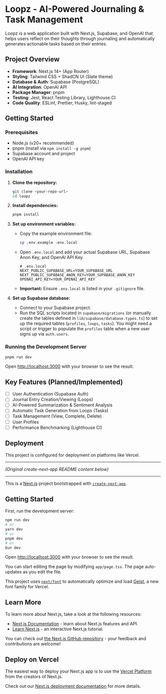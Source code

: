 # Loopz - AI-Powered Journaling & Task Management

Loopz is a web application built with Next.js, Supabase, and OpenAI that helps users reflect on their thoughts through journaling and automatically generates actionable tasks based on their entries.

## Project Overview

- **Framework**: Next.js 14+ (App Router)
- **Styling**: Tailwind CSS + ShadCN UI (Slate theme)
- **Database & Auth**: Supabase (PostgreSQL)
- **AI Integration**: OpenAI API
- **Package Manager**: pnpm
- **Testing**: Jest, React Testing Library, Lighthouse CI
- **Code Quality**: ESLint, Prettier, Husky, lint-staged

## Getting Started

### Prerequisites

- Node.js (v20+ recommended)
- pnpm (install via `npm install -g pnpm`)
- Supabase account and project
- OpenAI API key

### Installation

1.  **Clone the repository:**
    ```bash
    git clone <your-repo-url>
    cd loopz
    ```

2.  **Install dependencies:**
    ```bash
    pnpm install
    ```

3.  **Set up environment variables:**
    - Copy the example environment file:
      ```bash
      cp .env.example .env.local
      ```
    - Open `.env.local` and add your actual Supabase URL, Supabase Anon Key, and OpenAI API Key.
      ```
      # .env.local
      NEXT_PUBLIC_SUPABASE_URL=YOUR_SUPABASE_URL
      NEXT_PUBLIC_SUPABASE_ANON_KEY=YOUR_SUPABASE_ANON_KEY
      OPENAI_API_KEY=YOUR_OPENAI_API_KEY
      ```
    - **Important:** Ensure `.env.local` is listed in your `.gitignore` file.

4.  **Set up Supabase database:**
    - Connect to your Supabase project.
    - Run the SQL scripts located in `supabase/migrations` (or manually create the tables defined in `lib/supabase/database.types.ts`) to set up the required tables (`profiles`, `loops`, `tasks`). You might need a script or trigger to populate the `profiles` table when a new user signs up via `auth.users`.

### Running the Development Server

```bash
pnpm run dev
```

Open [http://localhost:3000](http://localhost:3000) with your browser to see the result.

## Key Features (Planned/Implemented)

- [ ] User Authentication (Supabase Auth)
- [ ] Journal Entry Creation/Viewing (Loops)
- [ ] AI-Powered Summarization & Sentiment Analysis
- [ ] Automatic Task Generation from Loops (Tasks)
- [ ] Task Management (View, Complete, Delete)
- [ ] User Profiles
- [ ] Performance Benchmarking (Lighthouse CI)

## Deployment

This project is configured for deployment on platforms like Vercel.

---

*(Original create-next-app README content below)*

---

This is a [Next.js](https://nextjs.org) project bootstrapped with [`create-next-app`](https://nextjs.org/docs/app/api-reference/cli/create-next-app).

## Getting Started

First, run the development server:

```bash
npm run dev
# or
yarn dev
# or
pnpm dev
# or
bun dev
```

Open [http://localhost:3000](http://localhost:3000) with your browser to see the result.

You can start editing the page by modifying `app/page.tsx`. The page auto-updates as you edit the file.

This project uses [`next/font`](https://nextjs.org/docs/app/building-your-application/optimizing/fonts) to automatically optimize and load [Geist](https://vercel.com/font), a new font family for Vercel.

## Learn More

To learn more about Next.js, take a look at the following resources:

- [Next.js Documentation](https://nextjs.org/docs) - learn about Next.js features and API.
- [Learn Next.js](https://nextjs.org/learn) - an interactive Next.js tutorial.

You can check out [the Next.js GitHub repository](https://github.com/vercel/next.js) - your feedback and contributions are welcome!

## Deploy on Vercel

The easiest way to deploy your Next.js app is to use the [Vercel Platform](https://vercel.com/new?utm_medium=default-template&filter=next.js&utm_source=create-next-app&utm_campaign=create-next-app-readme) from the creators of Next.js.

Check out our [Next.js deployment documentation](https://nextjs.org/docs/app/building-your-application/deploying) for more details.
